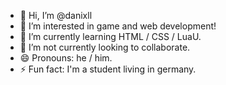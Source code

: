 - 👋 Hi, I’m @danixll
- 👀 I’m interested in game and web development!
- 🌱 I’m currently learning HTML / CSS / LuaU.
- 💞️ I’m not currently looking to collaborate.
- 😄 Pronouns: he / him.
- ⚡ Fun fact: I'm a student living in germany.
